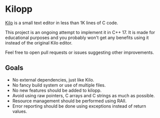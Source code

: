 Kilopp
===

[Kilo](https://github.com/antirez/kilo) is a small text editor in less than 1K lines of C code.

This project is an ongoing attempt to implement it in C++ 17. It is made for educational purposes and you probably won't get any benefits using it instead of the original Kilo editor.

Feel free to open pull requests or issues suggesting other improvements.

## Goals
* No external dependencies, just like Kilo.
* No fancy build system or use of multiple files.
* No new features should be added to kilopp.
* Avoid using raw pointers, C arrays and C strings as much as possible.
* Resource management should be performed using RAII.
* Error reporting should be done using exceptions instead of return values.